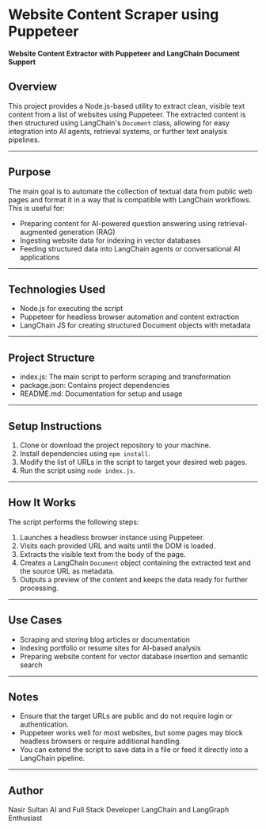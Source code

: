 

# Website Content Scraper using Puppeteer 



**Website Content Extractor with Puppeteer and LangChain Document Support**

## Overview

This project provides a Node.js-based utility to extract clean, visible text content from a list of websites using Puppeteer. The extracted content is then structured using LangChain's `Document` class, allowing for easy integration into AI agents, retrieval systems, or further text analysis pipelines.

---

## Purpose

The main goal is to automate the collection of textual data from public web pages and format it in a way that is compatible with LangChain workflows. This is useful for:

* Preparing content for AI-powered question answering using retrieval-augmented generation (RAG)
* Ingesting website data for indexing in vector databases
* Feeding structured data into LangChain agents or conversational AI applications

---

## Technologies Used

* Node.js for executing the script
* Puppeteer for headless browser automation and content extraction
* LangChain JS for creating structured Document objects with metadata

---

## Project Structure

* index.js: The main script to perform scraping and transformation
* package.json: Contains project dependencies
* README.md: Documentation for setup and usage

---

## Setup Instructions

1. Clone or download the project repository to your machine.
2. Install dependencies using `npm install`.
3. Modify the list of URLs in the script to target your desired web pages.
4. Run the script using `node index.js`.

---

## How It Works

The script performs the following steps:

1. Launches a headless browser instance using Puppeteer.
2. Visits each provided URL and waits until the DOM is loaded.
3. Extracts the visible text from the body of the page.
4. Creates a LangChain `Document` object containing the extracted text and the source URL as metadata.
5. Outputs a preview of the content and keeps the data ready for further processing.

---

## Use Cases

* Scraping and storing blog articles or documentation
* Indexing portfolio or resume sites for AI-based analysis
* Preparing website content for vector database insertion and semantic search

---

## Notes

* Ensure that the target URLs are public and do not require login or authentication.
* Puppeteer works well for most websites, but some pages may block headless browsers or require additional handling.
* You can extend the script to save data in a file or feed it directly into a LangChain pipeline.

---

## Author

Nasir Sultan
AI and Full Stack Developer
LangChain and LangGraph Enthusiast

